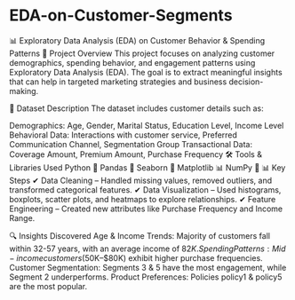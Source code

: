 # EDA-on-Customer-Segments
📊 Exploratory Data Analysis (EDA) on Customer Behavior &amp; Spending Patterns
📌 Project Overview
This project focuses on analyzing customer demographics, spending behavior, and engagement patterns using Exploratory Data Analysis (EDA). The goal is to extract meaningful insights that can help in targeted marketing strategies and business decision-making.

📂 Dataset Description
The dataset includes customer details such as:

Demographics: Age, Gender, Marital Status, Education Level, Income Level
Behavioral Data: Interactions with customer service, Preferred Communication Channel, Segmentation Group
Transactional Data: Coverage Amount, Premium Amount, Purchase Frequency
🛠 Tools & Libraries Used
Python 🐍
Pandas 📑
Seaborn 🎨
Matplotlib 📊
NumPy 🔢
📊 Key Steps
✔ Data Cleaning – Handled missing values, removed outliers, and transformed categorical features.
✔ Data Visualization – Used histograms, boxplots, scatter plots, and heatmaps to explore relationships.
✔ Feature Engineering – Created new attributes like Purchase Frequency and Income Range.

🔍 Insights Discovered
Age & Income Trends: Majority of customers fall within 32-57 years, with an average income of $82K.
Spending Patterns: Mid-income customers ($50K–$80K) exhibit higher purchase frequencies.
Customer Segmentation: Segments 3 & 5 have the most engagement, while Segment 2 underperforms.
Product Preferences: Policies policy1 & policy5 are the most popular.
